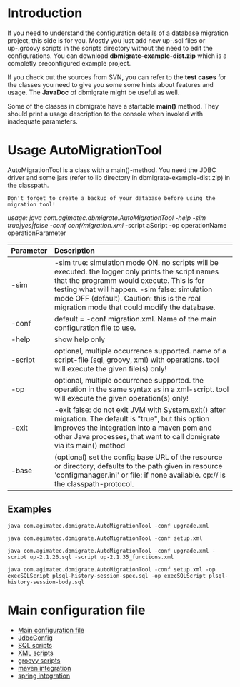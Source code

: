 # Introduction #

If you need to understand the configuration details of a database migration project, this side is for you. Mostly you just add new up-.sql files or up-.groovy scripts in the scripts directory without the need to edit the configurations. You can download **dbmigrate-example-dist.zip** which is a completly preconfigured example project.

If you check out the sources from SVN, you can refer to the **test cases** for the classes you need to give you some some hints about features and usage. The **JavaDoc** of dbmigrate might be useful as well.

Some of the classes in dbmigrate have a startable **main()** method. They should print a usage description to the console when invoked with inadequate parameters.

# Usage AutoMigrationTool #
AutoMigrationTool is a class with a main()-method. You need the JDBC driver and some jars (refer to lib directory in dbmigrate-example-dist.zip) in the classpath.

```
Don't forget to create a backup of your database before using the migration tool!
```

_usage: java com.agimatec.dbmigrate.AutoMigrationTool -help -sim true|yes|false -conf conf/migration.xml_ -script aScript -op operationName operationParameter

| Parameter  | Description |
|:-----------|:------------|
| -sim       | -sim true: simulation mode ON. no scripts will be executed. the logger only prints the script names that the programm would  execute. This is for testing what will happen. -sim false: simulation mode OFF (default). Caution: this is the real migration mode that could modify the database. |
| -conf      | default = -conf migration.xml. Name of the main configuration file to use. |
| -help      | show help only |
| -script    | optional, multiple occurrence supported. name of a script-file (sql, groovy, xml) with operations. tool will execute the given file(s) only!|
| -op        | optional, multiple occurrence supported. the operation in the same syntax as in a xml-script. tool will execute the given operation(s) only! |
| -exit      | -exit false: do not exit JVM with System.exit() after migration. The default is "true", but this option improves the integration into a maven pom and other Java processes, that want to call dbmigrate via its main() method |
| -base      | (optional) set the config base URL of the resource or directory, defaults to the path given in resource 'configmanager.ini' or file: if none available. cp:// is the classpath-protocol. |

## Examples ##
```
java com.agimatec.dbmigrate.AutoMigrationTool -conf upgrade.xml

java com.agimatec.dbmigrate.AutoMigrationTool -conf setup.xml

java com.agimatec.dbmigrate.AutoMigrationTool -conf upgrade.xml -script up-2.1.26.sql -script up-2.1.35_functions.xml

java com.agimatec.dbmigrate.AutoMigrationTool -conf setup.xml -op execSQLScript plsql-history-session-spec.sql -op execSQLScript plsql-history-session-body.sql

```

# Main configuration file #
  * [Main configuration file](DBMigrateConfigFile.md)
  * [JdbcConfig](DBMigrateJdbcConfig.md)
  * [SQL scripts](DBMigrateSqlScript.md)
  * [XML scripts](DBMigrateXmlScript.md)
  * [groovy scripts](DBMigrateGroovyScript.md)
  * [maven integration](DBMigrateMaven.md)
  * [spring integration](DBMigrateSpring.md)